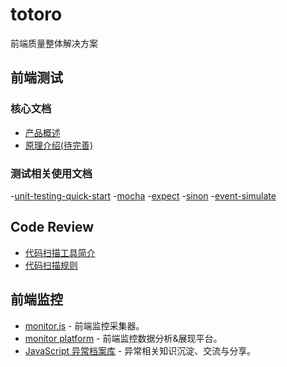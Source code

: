 # totoro

前端质量整体解决方案

## 前端测试

### 核心文档
- [产品概述](https://github.com/totorojs/totoro-test)
- [原理介绍(待完善)](https://github.com/totorojs/totoro-test/wiki/%E6%B5%8B%E8%AF%95%E6%A1%86%E6%9E%B6%E5%8E%9F%E7%90%86%E4%BB%8B%E7%BB%8D)

### 测试相关使用文档
-[unit-testing-quick-start](https://github.com/totorojs/totoro-test/wiki/unit-testing-quick-start)
-[mocha](https://github.com/totorojs/totoro-test/wiki/mocha)
-[expect](https://github.com/totorojs/totoro-test/wiki/expect)
-[sinon](https://github.com/totorojs/totoro-test/wiki/expect)
-[event-simulate](https://github.com/aralejs/event-simulate)

## Code Review
- [代码扫描工具简介](https://github.com/totorojs/totoro-linter)
- [代码扫描规则](https://github.com/totorojs/totoro-linter/tree/master/rules)

## 前端监控

* [monitor.js](https://github.com/totorojs/monitor.js) - 前端监控采集器。
* [monitor platform](https://github.com/alipay/monitor-platform) - 前端监控数据分析&展现平台。
* [JavaScript 异常档案库](https://github.com/totorojs/javascript-exception-archives) -
  异常相关知识沉淀、交流与分享。
